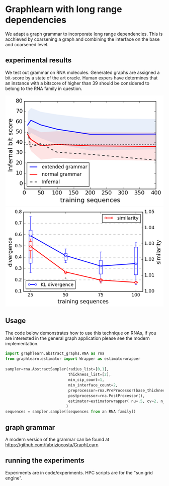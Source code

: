 # Graphlearn with long range dependencies

We adapt a graph grammar to incorporate long range dependencies.
This is acchieved by coarsening a graph and combining 
the interface on the base and coarsened level. 


## experimental results

We test out grammar on RNA molecules. 
Generated graphs are assigned a bit-score by a state of the art oracle.
Human expers have determines that an instance with a bitscore of higher
than 39 should be considered to belong to the RNA family in question. 

<img src="performance.png">
<img src="similarity.png">


## Usage 

The code below demonstrates how to use this technique on RNAs, 
if you are interested in the general graph application please see the
modern implementation.



```python
import graphlearn.abstract_graphs.RNA as rna
from graphlearn.estimator import Wrapper as estimatorwrapper

sampler=rna.AbstractSampler(radius_list=[0,1], 
							thickness_list=[2],  
							min_cip_count=1, 
							min_interface_count=2, 
							preprocessor=rna.PreProcessor(base_thickness_list=[1],ignore_inserts=True),
							postprocessor=rna.PostProcessor(),
							estimator=estimatorwrapper( nu=.5, cv=2, n_jobs=-1)
						   )
sequences = sampler.sample([sequences from an RNA family])

```


## graph grammar 

A modern version of the grammar can be found at 
https://github.com/fabriziocosta/GraphLearn


## running the experiments

Experiments are in code/experiments.
HPC scripts are for the "sun grid engine".


